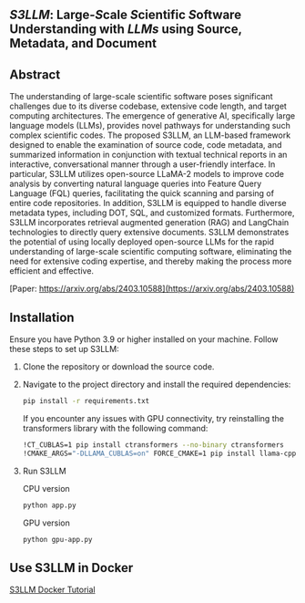 ## *S3LLM*: Large-*S*cale *S*cientific *S*oftware Understanding with *LLMs* using Source, Metadata, and Document

## Abstract

The understanding of large-scale scientific software poses significant challenges due to its diverse codebase, extensive code length, and target computing architectures. The emergence of generative AI, specifically large language models (LLMs), provides novel pathways for understanding such complex scientific codes. The proposed S3LLM, an LLM-based framework designed to enable the examination of source code, code metadata, and summarized information in conjunction with textual technical reports in an interactive, conversational manner through a user-friendly interface. In particular, S3LLM utilizes open-source LLaMA-2 models to improve code analysis by converting natural language queries into Feature Query Language (FQL) queries, facilitating the quick scanning and parsing of entire code repositories. In addition, S3LLM is equipped to handle diverse metadata types, including DOT, SQL, and customized formats. Furthermore, S3LLM incorporates retrieval augmented generation (RAG) and LangChain technologies to directly query extensive documents. S3LLM demonstrates the potential of using locally deployed open-source LLMs for the rapid understanding of large-scale scientific computing software, eliminating the need for extensive coding expertise, and thereby making the process more efficient and effective.

[Paper: https://arxiv.org/abs/2403.10588](https://arxiv.org/abs/2403.10588)

## Installation

Ensure you have Python 3.9 or higher installed on your machine. Follow these steps to set up S3LLM:

1. Clone the repository or download the source code.
2. Navigate to the project directory and install the required dependencies:

   ```bash
   pip install -r requirements.txt
   ```

   If you encounter any issues with GPU connectivity, try reinstalling the transformers library with the following command:

   ```bash
   !CT_CUBLAS=1 pip install ctransformers --no-binary ctransformers
   !CMAKE_ARGS="-DLLAMA_CUBLAS=on" FORCE_CMAKE=1 pip install llama-cpp-python --force-reinstall --upgrade --no-cache-dir --verbose
   ```
3. Run S3LLM

   CPU version
   ```bash
   python app.py
   ```
   GPU version
   ```bash
   python gpu-app.py
   ```
   
## Use S3LLM in Docker
[S3LLM Docker Tutorial](https://github.com/ResponsibleAILab/S3LLM/blob/main/docker/S3LLM_Docker_Installation_Tutorial.pdf)
